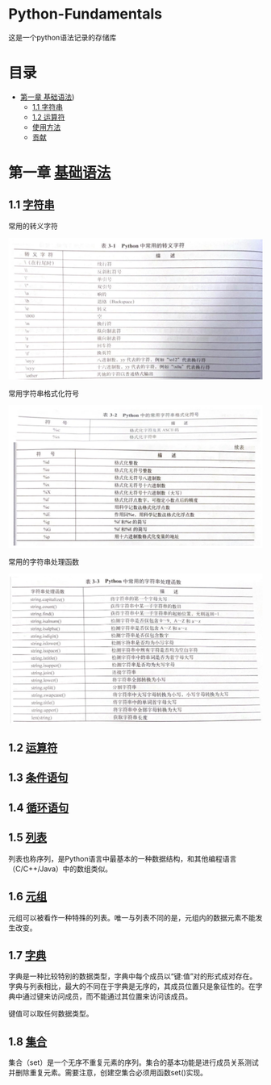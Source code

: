 # Python-Fundamentals
这是一个python语法记录的存储库

# 目录
* [第一章 基础语法](#第一章-基础语法))
  * [1.1 字符串](#1.1)
  * [1.2 运算符](#1.2)
  * [使用方法](#使用方法)
  * [贡献](#贡献)

# 第一章 [基础语法](Basic_python_syntax/)

## 1.1 [字符串](Basic_python_syntax/String)

常用的转义字符

![Image text](Basic_python_syntax/String/Figure_1.jpg)

常用字符串格式化符号

![Image text](Basic_python_syntax/String/Figure_2.jpg)

常用的字符串处理函数

![Image text](Basic_python_syntax/String/Figure_3.jpg)
  
## 1.2 [运算符](Basic_python_syntax/Calculation)

## 1.3 [条件语句](Basic_python_syntax/Conditional_Statements)

## 1.4 [循环语句](Basic_python_syntax/Loop_Statements)

## 1.5 [列表](Basic_python_syntax/List)

列表也称序列，是Python语言中最基本的一种数据结构，和其他编程语言（C/C++/Java）中的数组类似。

## 1.6 [元组](Basic_python_syntax/Tuple)

元组可以被看作一种特殊的列表。唯一与列表不同的是，元组内的数据元素不能发生改变。

## 1.7 [字典](Basic_python_syntax/Dictionary)

字典是一种比较特别的数据类型，字典中每个成员以“键:值”对的形式成对存在。字典与列表相比，最大的不同在于字典是无序的，其成员位置只是象征性的。在字典中通过键来访问成员，而不能通过其位置来访问该成员。

键值可以取任何数据类型。

## 1.8 [集合](Basic_python_syntax/Set)

集合（set）是一个无序不重复元素的序列。集合的基本功能是进行成员关系测试并删除重复元素。需要注意，创建空集合必须用函数set()实现。
